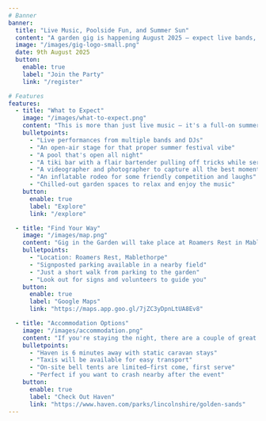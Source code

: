 ```yaml
---
# Banner
banner:
  title: "Live Music, Poolside Fun, and Summer Sun"
  content: "A garden gig is happening August 2025 — expect live bands, a DJ, the pool, and a tiki bar! For those looking for laughs, good music, and great company, sign up to let us know you're coming."
  image: "/images/gig-logo-small.png"
  date: 9th August 2025
  button:
    enable: true
    label: "Join the Party"
    link: "/register"

# Features
features:
  - title: "What to Expect"
    image: "/images/what-to-expect.png"
    content: "This is more than just live music — it's a full-on summer experience with everything you need for a brilliant night out in the garden. Here's what's in store:"
    bulletpoints:
      - "Live performances from multiple bands and DJs"
      - "An open-air stage for that proper summer festival vibe"
      - "A pool that's open all night"
      - "A tiki bar with a flair bartender pulling off tricks while serving drinks"
      - "A videographer and photographer to capture all the best moments"
      - "An inflatable rodeo for some friendly competition and laughs"
      - "Chilled-out garden spaces to relax and enjoy the music"
    button:
      enable: true
      label: "Explore"
      link: "/explore"

  - title: "Find Your Way"
    image: "/images/map.png"
    content: "Gig in the Garden will take place at Roamers Rest in Mablethorpe. Parking will be signposted in a local field nearby, and it’s just a short walk to the venue. Follow the signs and you’ll be right there!"
    bulletpoints:
      - "Location: Roamers Rest, Mablethorpe"
      - "Signposted parking available in a nearby field"
      - "Just a short walk from parking to the garden"
      - "Look out for signs and volunteers to guide you"
    button:
      enable: true
      label: "Google Maps"
      link: "https://maps.app.goo.gl/7jZC3yDpnLtUA8Ev8"

  - title: "Accommodation Options"
    image: "/images/accommodation.png"
    content: "If you're staying the night, there are a couple of great options nearby. Just six minutes from the venue, Haven offers comfy static caravans, and taxis will be readily available to get you to and from the gig. There will also be a few bell tents available right on-site at the house, but they’re limited and will be offered on a first come, first serve basis."
    bulletpoints:
      - "Haven is 6 minutes away with static caravan stays"
      - "Taxis will be available for easy transport"
      - "On-site bell tents are limited—first come, first serve"
      - "Perfect if you want to crash nearby after the event"
    button:
      enable: true
      label: "Check Out Haven"
      link: "https://www.haven.com/parks/lincolnshire/golden-sands"
---
```

